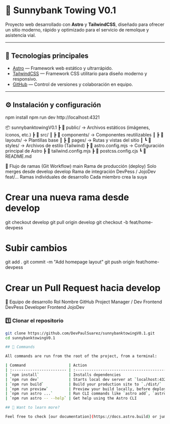# 🚗 Sunnybank Towing V0.1

Proyecto web desarrollado con **Astro** y **TailwindCSS**, diseñado para ofrecer un sitio moderno, rápido y optimizado para el servicio de remolque y asistencia vial.

---

## 🧱 Tecnologías principales

- [Astro](https://astro.build/) — Framework web estático y ultrarrápido.
- [TailwindCSS](https://tailwindcss.com/) — Framework CSS utilitario para diseño moderno y responsivo.
- [GitHub](https://github.com/) — Control de versiones y colaboración en equipo.

---

## ⚙️ Instalación y configuración
npm install
npm run dev
http://localhost:4321

📦 sunnybanktowingV0.1
 ┣ 📂 public/           → Archivos estáticos (imágenes, íconos, etc.)
 ┣ 📂 src/
 ┃ ┣ 📂 components/     → Componentes reutilizables
 ┃ ┣ 📂 layouts/        → Plantillas base
 ┃ ┣ 📂 pages/          → Rutas y vistas del sitio
 ┃ ┗ 📂 styles/         → Archivos de estilo (Tailwind)
 ┣ 📜 astro.config.mjs  → Configuración principal de Astro
 ┣ 📜 tailwind.config.mjs
 ┣ 📜 postcss.config.cjs
 ┗ 📜 README.md


🌿 Flujo de ramas (Git Workflow)
main	Rama de producción (deploy)	Solo merges desde develop
develop	Rama de integración	DevPess / JojoDev
feat/...	Ramas individuales de desarrollo	Cada miembro crea la suya

# Crear una nueva rama desde develop
git checkout develop
git pull origin develop
git checkout -b feat/home-devpess

# Subir cambios
git add .
git commit -m "Add homepage layout"
git push origin feat/home-devpess

# Crear un Pull Request hacia develop


👥 Equipo de desarrollo
Rol	Nombre	GitHub
Project Manager / Dev Frontend	DevPess	
Developer Frontend	JojoDev	




### 1️⃣ Clonar el repositorio

```bash
git clone https://github.com/DevPaulSuarez/sunnybanktowingV0.1.git
cd sunnybanktowingV0.1

## 🧞 Commands

All commands are run from the root of the project, from a terminal:

| Command                   | Action                                           |
| :------------------------ | :----------------------------------------------- |
| `npm install`             | Installs dependencies                            |
| `npm run dev`             | Starts local dev server at `localhost:4321`      |
| `npm run build`           | Build your production site to `./dist/`          |
| `npm run preview`         | Preview your build locally, before deploying     |
| `npm run astro ...`       | Run CLI commands like `astro add`, `astro check` |
| `npm run astro -- --help` | Get help using the Astro CLI                     |

## 👀 Want to learn more?

Feel free to check [our documentation](https://docs.astro.build) or jump into our [Discord server](https://astro.build/chat).
